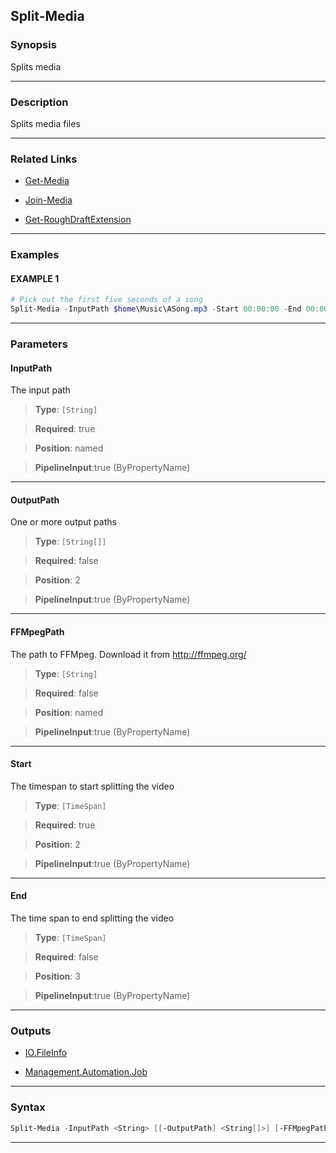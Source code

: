 
Split-Media
-----------
### Synopsis
Splits media

---
### Description

Splits media files

---
### Related Links
* [Get-Media](Get-Media.md)



* [Join-Media](Join-Media.md)



* [Get-RoughDraftExtension](Get-RoughDraftExtension.md)



---
### Examples
#### EXAMPLE 1
```PowerShell
# Pick out the first five seconds of a song
Split-Media -InputPath $home\Music\ASong.mp3 -Start 00:00:00 -End 00:00:05
```

---
### Parameters
#### **InputPath**

The input path



> **Type**: ```[String]```

> **Required**: true

> **Position**: named

> **PipelineInput**:true (ByPropertyName)



---
#### **OutputPath**

One or more output paths



> **Type**: ```[String[]]```

> **Required**: false

> **Position**: 2

> **PipelineInput**:true (ByPropertyName)



---
#### **FFMpegPath**

The path to FFMpeg.  Download it from http://ffmpeg.org/



> **Type**: ```[String]```

> **Required**: false

> **Position**: named

> **PipelineInput**:true (ByPropertyName)



---
#### **Start**

The timespan to start splitting the video



> **Type**: ```[TimeSpan]```

> **Required**: true

> **Position**: 2

> **PipelineInput**:true (ByPropertyName)



---
#### **End**

The time span to end splitting the video



> **Type**: ```[TimeSpan]```

> **Required**: false

> **Position**: 3

> **PipelineInput**:true (ByPropertyName)



---
### Outputs
* [IO.FileInfo](https://learn.microsoft.com/en-us/dotnet/api/System.IO.FileInfo)


* [Management.Automation.Job](https://learn.microsoft.com/en-us/dotnet/api/System.Management.Automation.Job)




---
### Syntax
```PowerShell
Split-Media -InputPath <String> [[-OutputPath] <String[]>] [-FFMpegPath <String>] [-Start] <TimeSpan> [[-End] <TimeSpan>] [<CommonParameters>]
```
---


